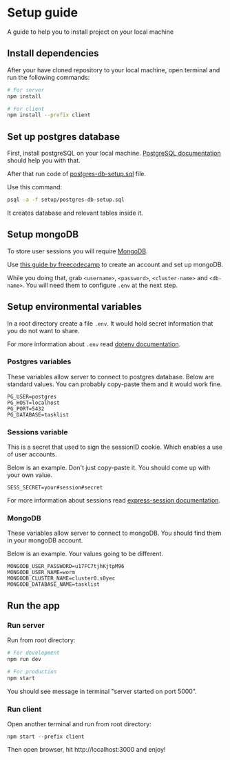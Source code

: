 # Setup guide
A guide to help you to install project on your local machine

## Install dependencies
After your have cloned repository to your local machine, open terminal and run the following commands:
```bash
# For server
npm install

# For client
npm install --prefix client
```
## Set up postgres database
First, install postgreSQL on your local machine. [PostgreSQL documentation](https://www.postgresql.org/download/) should help you with that.

After that run code of [postgres-db-setup.sql](./postgres-db-setup.sql) file. 

Use this command:
```bash
psql -a -f setup/postgres-db-setup.sql
```
It creates database and relevant tables inside it.
## Setup mongoDB
To store user sessions you will require [MongoDB](https://www.mongodb.com/).

Use [this guide by freecodecamp](https://www.freecodecamp.org/news/get-started-with-mongodb-atlas/) to create an account and set up mongoDB.

While you doing that, grab `<username>`, `<password>`, `<cluster-name>` and `<db-name>`. You will need them to configure `.env` at the next step.


## Setup environmental variables
In a root directory create a file `.env`. It would hold secret information that you do not want to share.

For more information about `.env` read [dotenv documentation](https://github.com/motdotla/dotenv).

### Postgres variables
These variables allow server to connect to postgres database. Below are standard values. You can probably copy-paste them and it would work fine.
```
PG_USER=postgres
PG_HOST=localhost
PG_PORT=5432
PG_DATABASE=tasklist
```

### Sessions variable
This is a secret that used to sign the sessionID cookie. Which enables a use of user accounts.

Below is an example. Don't just copy-paste it. You should come up with your own value.
```
SESS_SECRET=your#session#secret
```
For more information about sessions read [express-session documentation](https://github.com/expressjs/session).

### MongoDB 
These variables allow server to connect to mongoDB. You should find them in your mongoDB account.

Below is an example. Your values going to be different.
```
MONGODB_USER_PASSWORD=u17FC7tjhKjtpM96
MONGODB_USER_NAME=worm
MONGODB_CLUSTER_NAME=cluster0.s0yec
MONGODB_DATABASE_NAME=tasklist
```
## Run the app
### Run server
Run from root directory:
```bash
# For development
npm run dev

# For production
npm start
```
You should see message in terminal "server started on port 5000".
### Run client
Open another terminal and run from root directory:
```
npm start --prefix client
```
Then open browser, hit http://localhost:3000 and enjoy!
